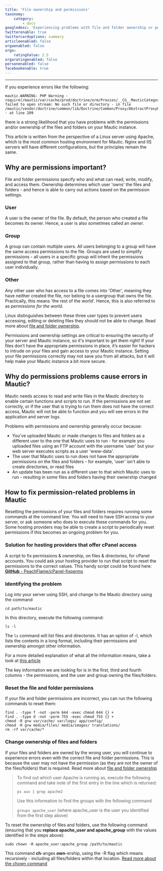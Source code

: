 ```yaml
---
title: 'File ownership and permissions'
taxonomy:
    category:
        - docs
googledesc: 'Experiencing problems with file and folder ownership or permissions in Mautic? This article walks through how to fix them.'
twitterenable: true
twittercardoptions: summary
articleenabled: false
orgaenabled: false
orga:
    ratingValue: 2.5
orgaratingenabled: false
personenabled: false
facebookenable: true
---
```


---
If you experience errors like the following:
```
mautic.WARNING: PHP Warning - require(/mautic/var/cache/prod/doctrine/orm/Proxies/__CG__MauticCategoryBundleEntityCategory.php): failed to open stream: No such file or directory - in file /mautic/vendor/doctrine/common/lib/Doctrine/Common/Proxy/AbstractProxyFactory.php - at line 209
```
there is a strong likelihood that you have problems with the permissions and/or ownership of the files and folders on your Mautic instance.

This article is written from the perspective of a Linux server using Apache, which is the most common hosting environment for Mautic. Nginx and IIS servers will have different configurations, but the principles remain the same.

## Why are permissions important?
File and folder permissions specify who and what can read, write, modify, and access them. Ownership determines which user 'owns' the files and folders - and hence is able to carry out actions based on the permission settings.  

### User
A user is the owner of the file. By default, the person who created a file becomes its owner. Hence, a user is also sometimes called an _owner_.

### Group
A group can contain multiple users. All users belonging to a group will have the same access permissions to the file. Groups are used to simplify permissions - all users in a specific group will inherit the permissions assigned to that group, rather than having to assign permissions to each user individually.

### Other
Any other user who has access to a file comes into 'Other', meaning they have neither created the file, nor belong to a usergroup that owns the file. Practically, this means 'the rest of the world'. Hence, this is also referred to as _permissions for the world_.

Linux distinguishes between these three user types to prevent users accessing, editing or deleting files they should not be able to change. Read more about [file and folder ownership][ownership].

Permissions and ownership settings are critical to ensuring the security of your server and Mautic instance, so it's important to get them right!  If your files don’t have the appropriate permissions in place, it’s easier for hackers to intrude on your files and gain access to your Mautic instance. Setting your file permissions correctly may not save you from all attacks, but it will help make your Mautic instance a bit more secure.

## Why do permissions problems cause errors in Mautic?

Mautic needs access to read and write files in the Mautic directory to enable certain functions and scripts to run. If the permissions are not set correctly, or if the user that is trying to run them does not have the correct access, Mautic will not be able to function and you will see errors in the application and server logs.

Problems with permissions and ownership generally occur because:
* You've uploaded Mautic or made changes to files and folders as a different user to the one that Mautic uses to run - for example you uploaded files using an FTP account with the username 'user' but your web server executes scripts as a user 'www-data'.
* The user that Mautic uses to run does not have the appropriate permissions on the files and folders - for example, 'user' isn't able to create directories, or read files
* An update has been run as a different user to that which Mautic uses to run - resulting in some files and folders having their ownership changed

## How to fix permission-related problems in Mautic
Resetting the permissions of your files and folders requires running some commands at the command line. You will need to have SSH access to your server, or ask someone who does to execute these commands for you.  Some hosting providers may be able to create a script to periodically reset permissions if this becomes an ongoing problem for you.

### Solution for hosting providers that offer cPanel access
A script to fix permissions & ownership, on files & directories, for cPanel accounts. You could ask your hosting provider to run that script to reset the permissions to the correct values. This handy script could be found here: 
[**GitHub** - PeachFlame/cPanel-fixperms][cpanel-fixperms]

### Identifying the problem
Log into your server using SSH, and change to the Mautic directory using the command

`cd path/to/mautic`

In this directory, execute the following command:

`ls -l`

The `ls` command will list files and directories. It has an option of -l, which lists the contents in a long format, including their permissions and ownership amongst other information.

For a more detailed explanation of what all the information means, take a look at [this article][ls-syntax]

The key information we are looking for is in the first, third and fourth columns - the permissions, and the user and group owning the files/folders.

### Reset the file and folder permissions
If your file and folder permissions are incorrect, you can run the following commands to reset them:

```
find . -type f -not -perm 644 -exec chmod 644 {} +
find . -type d -not -perm 755 -exec chmod 755 {} +
chmod -R g+w var/cache/ var/logs/ app/config/
chmod -R g+w media/files/ media/images/ translations/
rm -rf var/cache/*
```

### Change ownership of files and folders

If your files and folders are owned by the wrong user, you will continue to experience errors even with the correct file and folder permissions. This is because the user may not have the permission (as they are not the owner of the files/folders) that is required.  Read more about [file and folder ownership][ownership]

>To find out which user Apache is running as, execute the following command and take note of the first entry in the line which is returned:
>
> `ps aux | grep apache2`
> 
> Use this information to find the groups with the following command
> 
> `groups apache_user` (where apache_user is the user you identified from the first step above)

To reset the ownership of files and folders, use the following command (ensuring that you **replace apache_user and apache_group** with the values identified in the steps above):

`sudo chown -R apache_user:apache_group /path/to/mautic`

This command **ch**-anges **own**-ership, using the -R flag which means recursively - including all files/folders within that location. [Read more about the chown command][chown-command]

[ls-syntax]: <https://www.garron.me/en/go2linux/ls-file-permissions.html>
[ownership]: <https://www.thegeekdiary.com/understanding-basic-file-permissions-and-ownership-in-linux/>
[chown-command]: <https://linuxize.com/post/linux-chown-command/>
[cpanel-fixperms]: <https://github.com/PeachFlame/cPanel-fixperms/>
